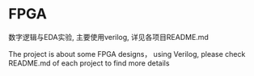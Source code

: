# FPGA

数字逻辑与EDA实验, 主要使用verilog, 详见各项目README.md


The project is about some FPGA designs， using Verilog, please check README.md of each project to find more details
